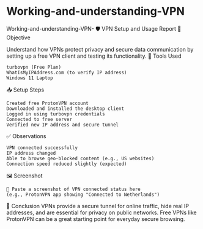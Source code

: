 # Working-and-understanding-VPN

Working-and-understanding-VPN-
🛡️ VPN Setup and Usage Report
🎯 Objective

Understand how VPNs protect privacy and secure data communication by setting up a free VPN client and testing its functionality.
🧰 Tools Used

    turbovpn (Free Plan)
    WhatIsMyIPAddress.com (to verify IP address)
    Windows 11 Laptop

📥 Setup Steps

    Created free ProtonVPN account
    Downloaded and installed the desktop client
    Logged in using turbovpn credentials
    Connected to free server
    Verified new IP address and secure tunnel

✅ Observations

    VPN connected successfully
    IP address changed
    Able to browse geo-blocked content (e.g., US websites)
    Connection speed reduced slightly (expected)

🖼️ Screenshot

    📸 Paste a screenshot of VPN connected status here
    (e.g., ProtonVPN app showing "Connected to Netherlands")

🔐 Conclusion
VPNs provide a secure tunnel for online traffic, hide real IP addresses, and are essential for privacy on public networks. Free VPNs like ProtonVPN can be a great starting point for everyday secure browsing.
